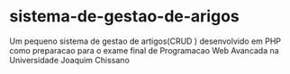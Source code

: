 # sistema-de-gestao-de-arigos
Um pequeno sistema de  gestao de artigos(CRUD ) desenvolvido em PHP como preparacao para o exame final de Programacao Web Avancada na Universidade Joaquim Chissano
